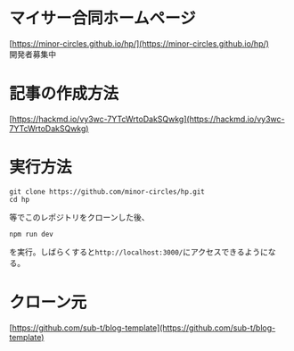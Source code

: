 # マイサー合同ホームページ
[https://minor-circles.github.io/hp/](https://minor-circles.github.io/hp/)  
開発者募集中

# 記事の作成方法
[https://hackmd.io/vy3wc-7YTcWrtoDakSQwkg](https://hackmd.io/vy3wc-7YTcWrtoDakSQwkg)

# 実行方法
```
git clone https://github.com/minor-circles/hp.git
cd hp
```
等でこのレポジトリをクローンした後、
```
npm run dev
```
を実行。しばらくすると```http://localhost:3000/```にアクセスできるようになる。


# クローン元
[https://github.com/sub-t/blog-template](https://github.com/sub-t/blog-template)
